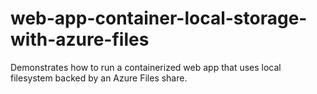 # web-app-container-local-storage-with-azure-files
Demonstrates how to run a containerized web app that uses local filesystem backed by an Azure Files share.
